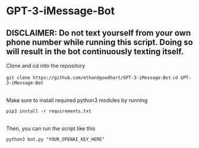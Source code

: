 # GPT-3-iMessage-Bot
## DISCLAIMER: Do not text yourself from your own phone number while running this script. Doing so will result in the bot continuously texting itself.

Clone and cd into the repository

`git clone https://github.com/ethandgoodhart/GPT-3-iMessage-Bot`
`cd GPT-3-iMessage-Bot`<br><br>

Make sure to install required python3 modules by running

`pip3 install -r requirements.txt`<br><br>

Then, you can run the script like this

`python3 bot.py "YOUR_OPENAI_KEY_HERE"`
